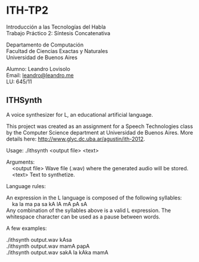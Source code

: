 ITH-TP2
=======

Introducción a las Tecnologías del Habla  
Trabajo Práctico 2: Síntesis Concatenativa

Departamento de Computación  
Facultad de Ciencias Exactas y Naturales  
Universidad de Buenos Aires

Alumno: Leandro Lovisolo  
Email: leandro@leandro.me  
LU: 645/11

## ITHSynth ##

A voice synthesizer for L, an educational artificial language.

This project was created as an assignment for a Speech Technologies class by the
Computer Science department at Universidad de Buenos Aires. More details here:
http://www.glyc.dc.uba.ar/agustin/ith-2012.

Usage: ./ithsynth \<output file> \<text>

Arguments:  
&nbsp;&nbsp;&nbsp;&nbsp;\<output file>     Wave file (.wav) where the generated audio will be stored.  
&nbsp;&nbsp;&nbsp;&nbsp;\<text>            Text to synthetize.

Language rules:

An expression in the L language is composed of the following syllables:  
&nbsp;&nbsp;&nbsp;&nbsp;ka la ma pa sa kA lA mA pA sA  
Any combination of the syllables above is a valid L expression.
The whitespace character can be used as a pause between words.

A few examples:

./ithsynth output.wav kAsa  
./ithsynth output.wav mamA papA  
./ithsynth output.wav sakA la kAka mamA
